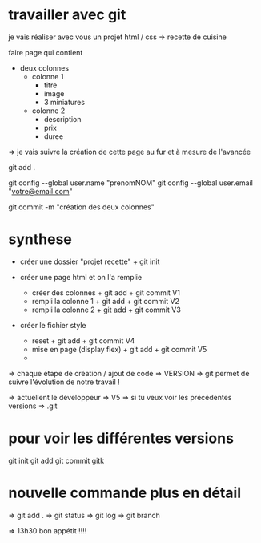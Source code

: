 # travailler avec git 

je vais réaliser avec vous un projet html / css => recette de cuisine 

faire page qui contient 

- deux colonnes 
    - colonne 1
        - titre
        - image
        - 3 miniatures
    - colonne 2
        - description
        - prix 
        - duree 

=> je vais suivre la création de cette page au fur et à mesure de l'avancée

git add .

git config --global user.name "prenomNOM"
git config --global user.email "votre@email.com"

git commit -m "création des deux colonnes"

# synthese

- créer une dossier "projet recette" + git init 

- créer une page html et on l'a remplie 
    - créer des colonnes + git add + git commit V1
    - rempli la colonne 1 + git add + git commit V2
    - rempli la colonne 2 + git add + git commit V3
- créer le fichier style
    - reset + git add + git commit V4
    - mise en page (display flex) + git add + git commit V5
    - 
=> chaque étape de création / ajout de code => VERSION 
=> git permet de suivre l'évolution de notre travail ! 

=> actuellent le développeur => V5 
=> si tu veux voir les précédentes versions => .git 

# pour voir les différentes versions 

git init
git add 
git commit
gitk

# nouvelle commande plus en détail 

=> git add .
=> git status
=> git log 
=> git branch 

=> 13h30 bon appétit !!!!